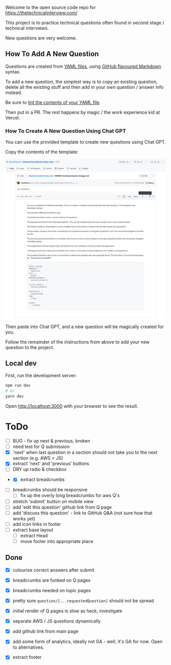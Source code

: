Welcome to the open source code repo for https://thetechnicalinterview.com/

This project is to practice technical questions often found in second stage / technical interviews. 

New questions are very welcome. 

## How To Add A New Question

Questions are created from [YAML files](https://github.com/a6software/thetechnicalinterview.com/tree/main/lib/question), using [GitHub flavoured Markdown](https://github.github.com/gfm/) syntax. 

To add a new question, the simplest way is to copy an existing question, delete all the existing stuff and then add in your own question / answer info instead.

Be sure to [lint the contents of your YAML file](http://www.yamllint.com/).

Then put in a PR. The rest happens by magic / the work experience kid at Vercel.

### How To Create A New Question Using Chat GPT

You can use the provided template to create new questions using Chat GPT.

Copy the contents of the template:

![copy the chat gpt template from github](./docs/images/copy-chat-gpt-template.png "copy the chat gpt template from github")

Then paste into Chat GPT, and a new question will be magically created for you.

Follow the remainder of the instructions from above to add your new question to the project.

## Local dev

First, run the development server:

```bash
npm run dev
# or
yarn dev
```

Open [http://localhost:3000](http://localhost:3000) with your browser to see the result.



# ToDo

- [ ] BUG - fix up next & previous, broken
 - [ ] need test for Q submission
 - [x] 'next' when last question in a section should not take you to the next section (e.g. AWS > JS)
 - [x] extract 'next' and 'previous' buttons
- [ ] DRY up radio & checkbox
- - [x] extract breadcrumbs
- [ ] breadcrumbs should be responsive
  - [ ] fix up the overly long breadcrumbs for aws Q's
- [ ] stretch 'submit' button on mobile view
- [ ] add 'edit this question' github link from Q page
- [ ] add 'discuss this question' - link to GitHub Q&A (not sure how that works yet)
- [ ] add icon links in footer
- [ ] extract base layout
  - [ ] extract Head
  - [ ] move footer into appropriate place

## Done

- [x] colourise correct answers after submit 
- [x] breadcrumbs are funked on Q pages
- [x] breadcrumbs needed on topic pages
- [x] pretty sure `question/[...requestedQuestion]` should not be spread
- [x] initial render of Q pages is slow as heck, investigate
- [x] separate AWS / JS questions dynamically
- [x] add github link from main page
- [x] add some form of analytics, ideally not GA - well, it's GA for now. Open to alternatives.
- [x] extract footer

